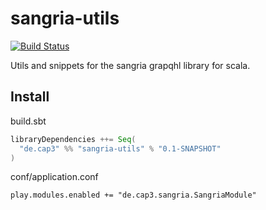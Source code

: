 # sangria-utils

[![Build Status](https://travis-ci.org/Cap3/sangria-utils.svg?branch=master)](https://travis-ci.org/Cap3/sangria-utils)

Utils and snippets for the sangria grapqhl library for scala.

## <a class="anchor" name="install"></a>Install

build.sbt

```scala
libraryDependencies ++= Seq(
  "de.cap3" %% "sangria-utils" % "0.1-SNAPSHOT"
)
```

conf/application.conf

```
play.modules.enabled += "de.cap3.sangria.SangriaModule"
```
